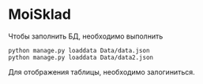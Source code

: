 # MoiSklad

Чтобы заполнить БД, необходимо выполнить
```
python manage.py loaddata Data/data.json 
python manage.py loaddata Data/data2.json 
```

Для отображения таблицы, необходимо залогиниться.
